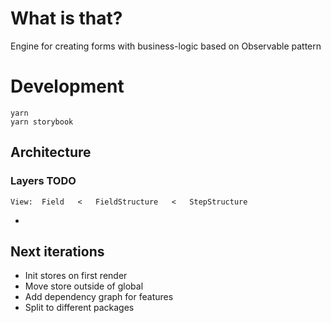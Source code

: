 # What is that?

Engine for creating forms with business-logic based on Observable pattern

# Development
```
yarn 
yarn storybook
```

## Architecture
### Layers TODO
```
View:  Field   <   FieldStructure   <   StepStructure
```
- 

## Next iterations
- Init stores on first render
- Move store outside of global
- Add dependency graph for features
- Split to different packages
